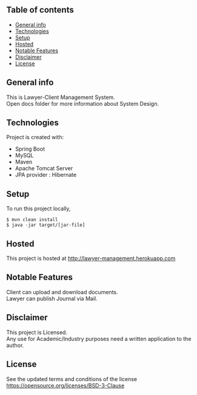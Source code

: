 ## Table of contents
* [General info](#general-info)
* [Technologies](#technologies)
* [Setup](#setup)
* [Hosted](#hosted)
* [Notable Features](#notable-features)
* [Disclaimer](#disclaimer)
* [License](#license)

## General info
This is Lawyer-Client Management System.  
Open docs folder for more information about System Design.  

	
## Technologies
Project is created with:
* Spring Boot
* MySQL
* Maven
* Apache Tomcat Server
* JPA provider : Hibernate
	
## Setup
To run this project locally,  

```
$ mvn clean install
$ java -jar target/[jar-file]
```

## Hosted
This project is hosted at http://lawyer-management.herokuapp.com

## Notable Features
Client can upload and download documents.  
Lawyer can publish Journal via Mail.  


## Disclaimer
This project is Licensed.  
Any use for Academic/Industry purposes need a written application to the author.

## License
See the updated terms and conditions of the license https://opensource.org/licenses/BSD-3-Clause
